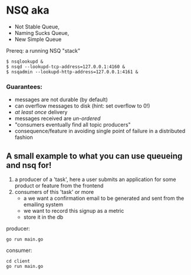 # NSQ aka 
 - Not Stable Queue, 
 - Naming Sucks Queue, 
 - New Simple Queue

Prereq: a running NSQ "stack"

    $ nsqlookupd & 
    $ nsqd --lookupd-tcp-address=127.0.0.1:4160 &
    $ nsqadmin --lookupd-http-address=127.0.0.1:4161 &


### Guarantees:
- messages are not durable (by default)
 - can overflow messages to disk (hint: set overflow to 0!)
- _at least once_ delivery
- messages received are _un-ordered_
- "consumers eventually find all topic producers"
 - consequence/feature in avoiding single point of failure in a distributed fashion


## A small example to what you can use queueing and nsq for!

1. a producer of a 'task', here a user submits an application for some product or feature from the frontend
2. consumers of this 'task' or more 
    - a we want a confirmation email to be generated and sent from the emailing system
    - we want to record this signup as a metric
    - store it in the db

producer:

    go run main.go
    
consumer:

    cd client
    go run main.go



